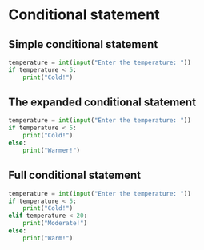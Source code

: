 # Conditional statement

## Simple conditional statement

```python
temperature = int(input("Enter the temperature: "))
if temperature < 5:
    print("Cold!")
```

## The expanded conditional statement

```python
temperature = int(input("Enter the temperature: "))
if temperature < 5:
    print("Cold!")
else:
    print("Warmer!")
```

## Full conditional statement

```python
temperature = int(input("Enter the temperature: "))
if temperature < 5:
    print("Cold!")
elif temperature < 20:
    print("Moderate!")
else:
    print("Warm!")
```
